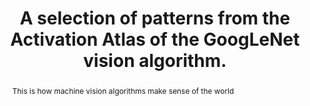 ---
category: news
title: A new tool from Google and OpenAI lets us better see through the eyes of artificial intelligence
abstract: This is how machine vision algorithms make sense of the world
publishedDateTime: 2019-03-06T17:03:50Z
sourceUrl: https://www.msn.com/en-us/news/technology/a-new-tool-from-google-and-openai-lets-us-better-see-through-the-eyes-of-artificial-intelligence/ar-BBUrXEe?
type: article

provider:
  name: The Verge
  id: V_AAnYAn_global
tags:
  - AI

images: 
    - url: https://img-s-msn-com.akamaized.net/tenant/amp/entityid/BBUs4Ik.img
width: 1920
height: 1080
quality: 89
title: A selection of patterns from the Activation Atlas of the GoogLeNet vision algorithm.
attribution: 
focalRegion:
  x1: 0
  x2: 0
  y1: 0
  y2: 0

---